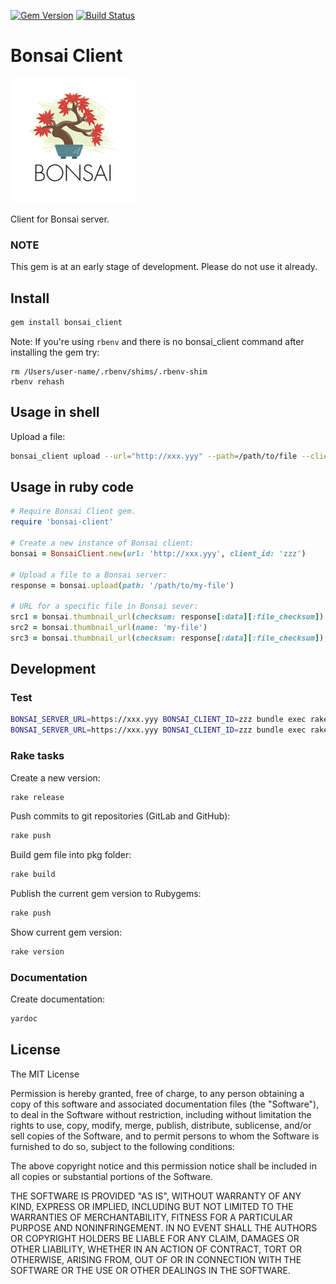 [![Gem Version](https://badge.fury.io/rb/bonsai_client.svg)](https://badge.fury.io/rb/bonsai_client)
[![Build Status](https://travis-ci.org/galfus/bonsai-client.svg?branch=master)](https://travis-ci.org/galfus/bonsai-client)

# Bonsai Client

![Logo of Bonsai](bonsai.png)

Client for Bonsai server.

### NOTE

This gem is at an early stage of development. Please do not use it already.


## Install

```bash
gem install bonsai_client
```

Note: If you're using `rbenv` and there is no bonsai_client command after installing the gem try:

```
rm /Users/user-name/.rbenv/shims/.rbenv-shim
rbenv rehash
```

## Usage in shell

Upload a file:

```bash
bonsai_client upload --url="http://xxx.yyy" --path=/path/to/file --client-id=zzz
```

## Usage in ruby code

```ruby
# Require Bonsai Client gem.
require 'bonsai-client'

# Create a new instance of Bonsai client:
bonsai = BonsaiClient.new(url: 'http://xxx.yyy', client_id: 'zzz')

# Upload a file to a Bonsai server:
response = bonsai.upload(path: '/path/to/my-file')

# URL for a specific file in Bonsai sever:
src1 = bonsai.thumbnail_url(checksum: response[:data][:file_checksum]) 
src2 = bonsai.thumbnail_url(name: 'my-file')
src3 = bonsai.thumbnail_url(checksum: response[:data][:file_checksum]), size: :medium) 
```

## Development

### Test

```bash
BONSAI_SERVER_URL=https://xxx.yyy BONSAI_CLIENT_ID=zzz bundle exec rake test
BONSAI_SERVER_URL=https://xxx.yyy BONSAI_CLIENT_ID=zzz bundle exec rake test TEST=test/upload_file_test.rb
```

### Rake tasks

Create a new version:

```bash
rake release
```

Push commits to git repositories (GitLab and GitHub):

```bash
rake push
```

Build gem file into pkg folder:

```bash
rake build
```

Publish the current gem version to Rubygems:

```bash
rake push
```

Show current gem version:

```bash
rake version
```

### Documentation

Create documentation:

```bash
yardoc
```


## License

The MIT License

Permission is hereby granted, free of charge, to any person obtaining a copy
of this software and associated documentation files (the "Software"), to deal
in the Software without restriction, including without limitation the rights
to use, copy, modify, merge, publish, distribute, sublicense, and/or sell
copies of the Software, and to permit persons to whom the Software is
furnished to do so, subject to the following conditions:

The above copyright notice and this permission notice shall be included in
all copies or substantial portions of the Software.

THE SOFTWARE IS PROVIDED "AS IS", WITHOUT WARRANTY OF ANY KIND, EXPRESS OR
IMPLIED, INCLUDING BUT NOT LIMITED TO THE WARRANTIES OF MERCHANTABILITY,
FITNESS FOR A PARTICULAR PURPOSE AND NONINFRINGEMENT. IN NO EVENT SHALL THE
AUTHORS OR COPYRIGHT HOLDERS BE LIABLE FOR ANY CLAIM, DAMAGES OR OTHER
LIABILITY, WHETHER IN AN ACTION OF CONTRACT, TORT OR OTHERWISE, ARISING FROM,
OUT OF OR IN CONNECTION WITH THE SOFTWARE OR THE USE OR OTHER DEALINGS IN
THE SOFTWARE.
